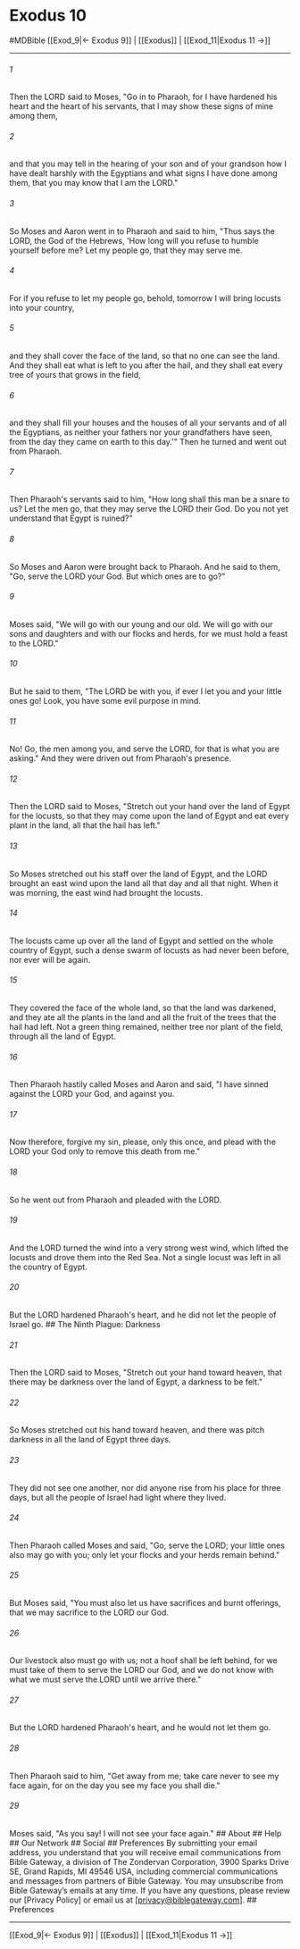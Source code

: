 # Exodus 10
#MDBible
[[Exod_9|← Exodus 9]] | [[Exodus]] | [[Exod_11|Exodus 11 →]]

***


###### 1 
Then the LORD said to Moses, "Go in to Pharaoh, for I have hardened his heart and the heart of his servants, that I may show these signs of mine among them, 

###### 2 
and that you may tell in the hearing of your son and of your grandson how I have dealt harshly with the Egyptians and what signs I have done among them, that you may know that I am the LORD." 

###### 3 
So Moses and Aaron went in to Pharaoh and said to him, "Thus says the LORD, the God of the Hebrews, 'How long will you refuse to humble yourself before me? Let my people go, that they may serve me. 

###### 4 
For if you refuse to let my people go, behold, tomorrow I will bring locusts into your country, 

###### 5 
and they shall cover the face of the land, so that no one can see the land. And they shall eat what is left to you after the hail, and they shall eat every tree of yours that grows in the field, 

###### 6 
and they shall fill your houses and the houses of all your servants and of all the Egyptians, as neither your fathers nor your grandfathers have seen, from the day they came on earth to this day.'" Then he turned and went out from Pharaoh. 

###### 7 
Then Pharaoh's servants said to him, "How long shall this man be a snare to us? Let the men go, that they may serve the LORD their God. Do you not yet understand that Egypt is ruined?" 

###### 8 
So Moses and Aaron were brought back to Pharaoh. And he said to them, "Go, serve the LORD your God. But which ones are to go?" 

###### 9 
Moses said, "We will go with our young and our old. We will go with our sons and daughters and with our flocks and herds, for we must hold a feast to the LORD." 

###### 10 
But he said to them, "The LORD be with you, if ever I let you and your little ones go! Look, you have some evil purpose in mind. 

###### 11 
No! Go, the men among you, and serve the LORD, for that is what you are asking." And they were driven out from Pharaoh's presence. 

###### 12 
Then the LORD said to Moses, "Stretch out your hand over the land of Egypt for the locusts, so that they may come upon the land of Egypt and eat every plant in the land, all that the hail has left." 

###### 13 
So Moses stretched out his staff over the land of Egypt, and the LORD brought an east wind upon the land all that day and all that night. When it was morning, the east wind had brought the locusts. 

###### 14 
The locusts came up over all the land of Egypt and settled on the whole country of Egypt, such a dense swarm of locusts as had never been before, nor ever will be again. 

###### 15 
They covered the face of the whole land, so that the land was darkened, and they ate all the plants in the land and all the fruit of the trees that the hail had left. Not a green thing remained, neither tree nor plant of the field, through all the land of Egypt. 

###### 16 
Then Pharaoh hastily called Moses and Aaron and said, "I have sinned against the LORD your God, and against you. 

###### 17 
Now therefore, forgive my sin, please, only this once, and plead with the LORD your God only to remove this death from me." 

###### 18 
So he went out from Pharaoh and pleaded with the LORD. 

###### 19 
And the LORD turned the wind into a very strong west wind, which lifted the locusts and drove them into the Red Sea. Not a single locust was left in all the country of Egypt. 

###### 20 
But the LORD hardened Pharaoh's heart, and he did not let the people of Israel go. ## The Ninth Plague: Darkness 

###### 21 
Then the LORD said to Moses, "Stretch out your hand toward heaven, that there may be darkness over the land of Egypt, a darkness to be felt." 

###### 22 
So Moses stretched out his hand toward heaven, and there was pitch darkness in all the land of Egypt three days. 

###### 23 
They did not see one another, nor did anyone rise from his place for three days, but all the people of Israel had light where they lived. 

###### 24 
Then Pharaoh called Moses and said, "Go, serve the LORD; your little ones also may go with you; only let your flocks and your herds remain behind." 

###### 25 
But Moses said, "You must also let us have sacrifices and burnt offerings, that we may sacrifice to the LORD our God. 

###### 26 
Our livestock also must go with us; not a hoof shall be left behind, for we must take of them to serve the LORD our God, and we do not know with what we must serve the LORD until we arrive there." 

###### 27 
But the LORD hardened Pharaoh's heart, and he would not let them go. 

###### 28 
Then Pharaoh said to him, "Get away from me; take care never to see my face again, for on the day you see my face you shall die." 

###### 29 
Moses said, "As you say! I will not see your face again." ## About ## Help ## Our Network ## Social ## Preferences By submitting your email address, you understand that you will receive email communications from Bible Gateway, a division of The Zondervan Corporation, 3900 Sparks Drive SE, Grand Rapids, MI 49546 USA, including commercial communications and messages from partners of Bible Gateway. You may unsubscribe from Bible Gateway&rsquo;s emails at any time. If you have any questions, please review our [Privacy Policy] or email us at [privacy@biblegateway.com]. ## Preferences

***

[[Exod_9|← Exodus 9]] | [[Exodus]] | [[Exod_11|Exodus 11 →]]
